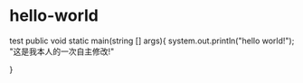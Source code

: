 # hello-world
test
public void static main(string [] args){
 system.out.println("hello world!");\
 "这是我本人的一次自主修改!"
 
}
